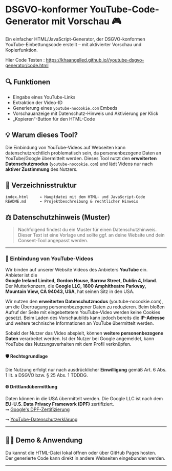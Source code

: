 # DSGVO-konformer YouTube-Code-Generator mit Vorschau 🎮

Ein einfacher HTML/JavaScript-Generator, der DSGVO-konformen YouTube-Einbettungscode erstellt – mit aktivierter Vorschau und Kopierfunktion.

Hier Code Testen : https://khaangelled.github.io//youtube-dsgvo-generator/code.html

## 🔍 Funktionen

- Eingabe eines YouTube-Links
- Extraktion der Video-ID
- Generierung eines `youtube-nocookie.com` Embeds
- Vorschauanzeige mit Datenschutz-Hinweis und Aktivierung per Klick
- „Kopieren“-Button für den HTML-Code

## 💡 Warum dieses Tool?

Die Einbindung von YouTube-Videos auf Webseiten kann datenschutzrechtlich problematisch sein, da personenbezogene Daten an YouTube/Google übermittelt werden. Dieses Tool nutzt den **erweiterten Datenschutzmodus** (`youtube-nocookie.com`) und lädt Videos nur nach **aktiver Zustimmung** des Nutzers.

## 📁 Verzeichnisstruktur

```
index.html     ← Hauptdatei mit dem HTML- und JavaScript-Code
README.md      ← Projektbeschreibung & rechtlicher Hinweis
```

## ⚖️ Datenschutzhinweis (Muster)

> Nachfolgend findest du ein Muster für einen Datenschutzhinweis. Dieser Text ist eine Vorlage und sollte ggf. an deine Website und dein Consent-Tool angepasst werden.

---

### 📌 Einbindung von YouTube-Videos

Wir binden auf unserer Website Videos des Anbieters **YouTube** ein. Anbieter ist die\
**Google Ireland Limited, Gordon House, Barrow Street, Dublin 4, Irland**.\
Der Mutterkonzern, die **Google LLC, 1600 Amphitheatre Parkway, Mountain View, CA 94043, USA**, hat seinen Sitz in den USA.

Wir nutzen den **erweiterten Datenschutzmodus** (youtube-nocookie.com), um die Übertragung personenbezogener Daten zu reduzieren. Beim bloßen Aufruf der Seite mit eingebettetem YouTube-Video werden keine Cookies gesetzt. Beim Laden des Vorschaubilds kann jedoch bereits die **IP-Adresse** und weitere technische Informationen an YouTube übermittelt werden.

Sobald der Nutzer das Video abspielt, können **weitere personenbezogene Daten** verarbeitet werden. Ist der Nutzer bei Google angemeldet, kann YouTube das Nutzungsverhalten mit dem Profil verknüpfen.

#### 🛡️ Rechtsgrundlage

Die Nutzung erfolgt nur nach ausdrücklicher **Einwilligung** gemäß Art. 6 Abs. 1 lit. a DSGVO bzw. § 25 Abs. 1 TDDDG.

#### 🌐 Drittlandübermittlung

Daten können in die USA übermittelt werden. Die Google LLC ist nach dem **EU-U.S. Data Privacy Framework (DPF)** zertifiziert.\
➞ [Google's DPF-Zertifizierung](https://www.dataprivacyframework.gov/s/participant-search)

➞ [YouTube-Datenschutzerklärung](https://policies.google.com/privacy)

---

## 🧑‍💻 Demo & Anwendung

Du kannst die HTML-Datei lokal öffnen oder über GitHub Pages hosten.\
Der generierte Code kann direkt in andere Webseiten eingebunden werden.

---


